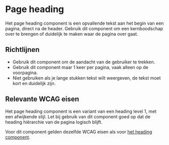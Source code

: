 # Page heading

Het page heading component is een opvallende tekst aan het begin van een pagina, direct na de header.
Gebruik dit component om een kernboodschap over te brengen of duidelijk te maken waar de pagina over gaat.

## Richtlijnen

- Gebruik dit component om de aandacht van de gebruiker te trekken.
- Gebruik dit component maar 1 keer per pagina, vaak alleen op de voorpagina.
- Niet gebruiken als je lange stukken tekst wilt weergeven, de tekst moet kort en duidelijk zijn.

## Relevante WCAG eisen

Het page heading component is een variant van een heading level 1, met een afwijkende stijl. Let bij gebruik van dit component goed op dat de heading hiërarchie van de pagina logisch blijft.

Voor dit component gelden dezelfde WCAG eisen als voor [het heading component](https://amsterdam.github.io/design-system/?path=/docs/react_heading--docs).
